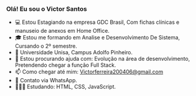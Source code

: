 ### Olá! Eu sou o Victor Santos


- 💻 Estou Estagiando na empresa GDC Brasil, Com fichas clínicas e manuseio de anexos em Home Office.
- 🎓 Estou me formando em Analise e Desenvolvimento De Sistema, Cursando o 2º semestre.
- 🏫 Universidade Unisa, Campus Adolfo Pinheiro.
- 🤔 Estou procurando ajuda com: Evolução na área de desenvolvimento, Pretendendo chegar a função Full Stack. 
- 📫 Como chegar até mim: Victorferreira200406@gmail.com
- 📱 Contato via WhatsApp.
- 👨🏻‍🎓 Estudando: HTML, CSS, JavaScript.

